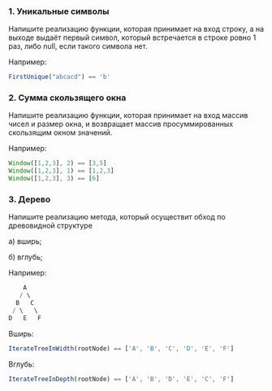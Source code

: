 ### 1. Уникальные символы

Напишите реализацию функции, которая принимает на вход строку, а на выходе выдаёт первый символ, который встречается в строке ровно 1 раз, либо null, если такого символа нет.

Например:

```jsx
FirstUnique("abcacd") == 'b'
```

### 2. Сумма скользящего окна

Напишите реализацию функции, которая принимает на вход массив чисел и размер окна, и возвращает массив просуммированных скользящим окном значений. 

Например:

```jsx
Window([1,2,3], 2) == [3,5]
Window([1,2,3], 1) == [1,2,3]
Window([1,2,3], 3) == [6]
```

### 3. Дерево

Напишите реализацию метода, который осуществит обход по древовидной структуре 

а) вширь; 

б) вглубь;

Например:

```jsx
    A
   / \
  B   C
 / \   \
D   E   F
```

Вширь:

```jsx
IterateTreeInWidth(rootNode) == ['A', 'B', 'C', 'D', 'E', 'F']
```

Вглубь:

```jsx
IterateTreeInDepth(rootNode) == ['A', 'B', 'D', 'E', 'C', 'F']
```